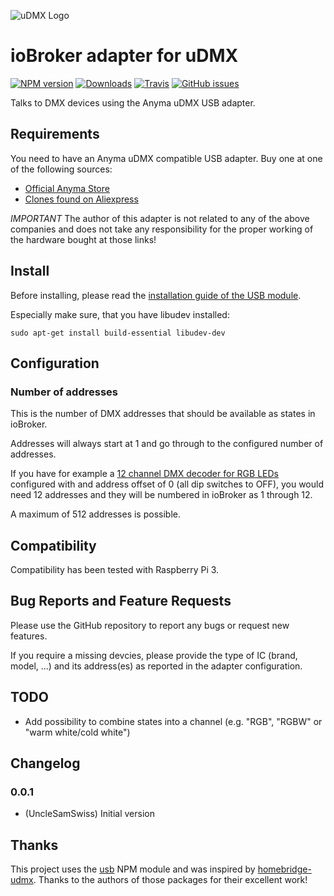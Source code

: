 ![uDMX Logo](admin/udmx.png)

# ioBroker adapter for uDMX

[![NPM version](http://img.shields.io/npm/v/iobroker.udmx.svg)](https://www.npmjs.com/package/iobroker.udmx) [![Downloads](https://img.shields.io/npm/dm/iobroker.udmx.svg)](https://www.npmjs.com/package/iobroker.udmx) [![Travis](https://img.shields.io/travis/UncleSamSwiss/ioBroker.udmx.svg)](https://travis-ci.org/UncleSamSwiss/ioBroker.udmx/) [![GitHub issues](https://img.shields.io/github/issues/UncleSamSwiss/ioBroker.udmx.svg)](https://github.com/UncleSamSwiss/ioBroker.udmx/issues)

Talks to DMX devices using the Anyma uDMX USB adapter.

## Requirements

You need to have an Anyma uDMX compatible USB adapter. Buy one at one of the following sources:

-   [Official Anyma Store](http://www.anyma.ch/store/11-udmx.html)
-   [Clones found on Aliexpress](https://www.aliexpress.com/wholesale?SearchText=USB+dmx)

_IMPORTANT_ The author of this adapter is not related to any of the above companies and does not take any responsibility for the proper working of the hardware bought at those links!

## Install

Before installing, please read the [installation guide of the USB module](https://www.npmjs.com/package/usb#installation).

Especially make sure, that you have libudev installed:

    sudo apt-get install build-essential libudev-dev

## Configuration

### Number of addresses

This is the number of DMX addresses that should be available as states in ioBroker.

Addresses will always start at 1 and go through to the configured number of addresses.

If you have for example a [12 channel DMX decoder for RGB LEDs](https://www.aliexpress.com/item/12CH-DMX-Decoder-Inpot-DC5V-24V-LED-DMX512-controller-high-power-RGB-Controller-Factory-Outlet/920810599.html)
configured with and address offset of 0 (all dip switches to OFF), you would need 12 addresses and they will be numbered in ioBroker as 1 through 12.

A maximum of 512 addresses is possible.

## Compatibility

Compatibility has been tested with Raspberry Pi 3.

## Bug Reports and Feature Requests

Please use the GitHub repository to report any bugs or request new features.

If you require a missing devcies, please provide the type of IC (brand, model, ...) and its address(es) as reported in the adapter configuration.

## TODO

-   Add possibility to combine states into a channel (e.g. "RGB", "RGBW" or "warm white/cold white")

## Changelog

### 0.0.1

-   (UncleSamSwiss) Initial version

## Thanks

This project uses the [usb](https://www.npmjs.com/package/usb) NPM module and was inspired by [homebridge-udmx](https://github.com/Piets/homebridge-udmx/blob/master/index.js).
Thanks to the authors of those packages for their excellent work!
